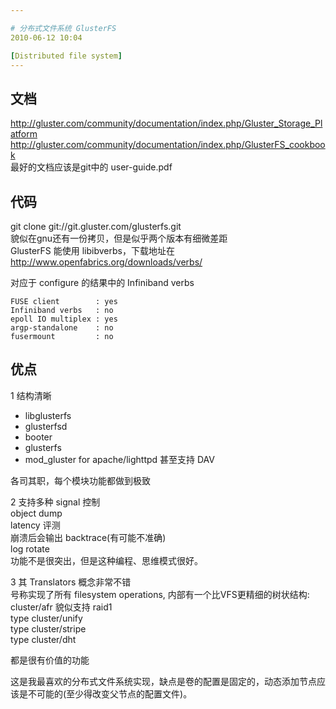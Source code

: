 ```yaml
---

# 分布式文件系统 GlusterFS
2010-06-12 10:04

[Distributed file system]
---
```


文档
-----
http://gluster.com/community/documentation/index.php/Gluster_Storage_Platform<br />
http://gluster.com/community/documentation/index.php/GlusterFS_cookbook<br />
最好的文档应该是git中的 user-guide.pdf<br />

代码
-----
git clone git://git.gluster.com/glusterfs.git<br />
貌似在gnu还有一份拷贝，但是似乎两个版本有细微差距<br />
GlusterFS 能使用 libibverbs，下载地址在 http://www.openfabrics.org/downloads/verbs/ <br />

对应于 configure 的结果中的  Infiniband verbs<br />
```
FUSE client        : yes
Infiniband verbs   : no
epoll IO multiplex : yes
argp-standalone    : no
fusermount         : no
```

优点
------
1 结构清晰<br />
* libglusterfs<br />
* glusterfsd<br />
* booter<br />
* glusterfs<br />
* mod_gluster for apache/lighttpd 甚至支持 DAV<br />

各司其职，每个模块功能都做到极致

2 支持多种 signal 控制<br />
 object dump<br />
 latency 评测<br />
 崩溃后会输出 backtrace(有可能不准确)<br />
 log rotate<br />
功能不是很突出，但是这种编程、思维模式很好。<br />

3 其 Translators 概念非常不错<br />
   号称实现了所有 filesystem operations, 内部有一个比VFS更精细的树状结构:<br />
   cluster/afr 貌似支持 raid1<br />
   type cluster/unify<br />
   type cluster/stripe<br />
   type cluster/dht<br />

都是很有价值的功能<br />

这是我最喜欢的分布式文件系统实现，缺点是卷的配置是固定的，动态添加节点应该是不可能的(至少得改变父节点的配置文件)。